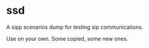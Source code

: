 # ssd
A sipp scenarios dump for testing sip communications.

Use on your own. Some copied, some new ones.
